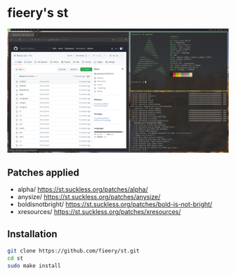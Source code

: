 # fieery's st

![Alt text](st.png?raw=true "fieery's st")

## Patches applied

- alpha/ https://st.suckless.org/patches/alpha/
- anysize/ https://st.suckless.org/patches/anysize/
- boldisnotbright/ https://st.suckless.org/patches/bold-is-not-bright/
- xresources/ https://st.suckless.org/patches/xresources/

## Installation

```bash
git clone https://github.com/fieery/st.git
cd st
sudo make install
```

